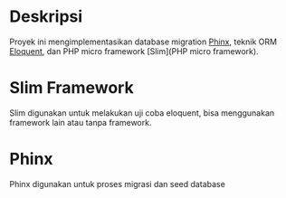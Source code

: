# Deskripsi
Proyek ini mengimplementasikan database migration [Phinx](https://phinx.org/), teknik ORM [Eloquent](https://laravel.com/docs/5.2/eloquent), dan PHP micro framework [Slim](PHP micro framework).

# Slim Framework
Slim digunakan untuk melakukan uji coba eloquent, bisa menggunakan framework lain atau tanpa framework.

# Phinx
Phinx digunakan untuk proses migrasi dan seed database
